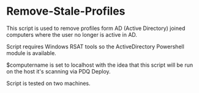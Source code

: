 # Remove-Stale-Profiles

This script is used to remove profiles form AD (Active Directory) joined computers where the user no longer is active in AD.

Script requires Windows RSAT tools so the ActiveDirectory Powershell module is available.

$computername is set to localhost with the idea that this script will be run on the host it's scanning via PDQ Deploy.

Script is tested on two machines.
